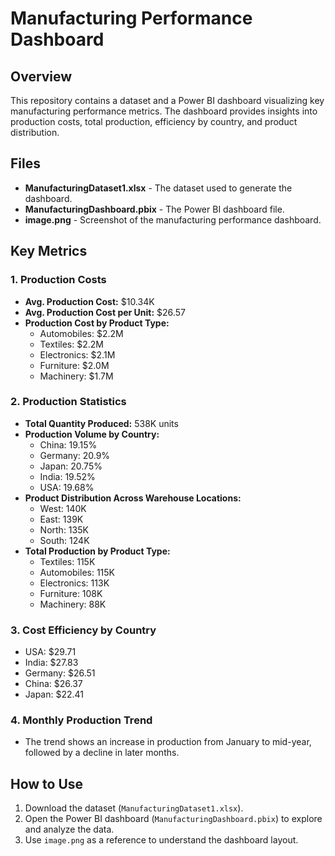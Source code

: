 # Manufacturing Performance Dashboard

## Overview

This repository contains a dataset and a Power BI dashboard visualizing key manufacturing performance metrics. The dashboard provides insights into production costs, total production, efficiency by country, and product distribution.

## Files

- **ManufacturingDataset1.xlsx** - The dataset used to generate the dashboard.
- **ManufacturingDashboard.pbix** - The Power BI dashboard file.
- **image.png** - Screenshot of the manufacturing performance dashboard.

## Key Metrics

### 1. Production Costs
- **Avg. Production Cost:** $10.34K
- **Avg. Production Cost per Unit:** $26.57
- **Production Cost by Product Type:**
  - Automobiles: $2.2M
  - Textiles: $2.2M
  - Electronics: $2.1M
  - Furniture: $2.0M
  - Machinery: $1.7M

### 2. Production Statistics
- **Total Quantity Produced:** 538K units
- **Production Volume by Country:**
  - China: 19.15%
  - Germany: 20.9%
  - Japan: 20.75%
  - India: 19.52%
  - USA: 19.68%
- **Product Distribution Across Warehouse Locations:**
  - West: 140K
  - East: 139K
  - North: 135K
  - South: 124K
- **Total Production by Product Type:**
  - Textiles: 115K
  - Automobiles: 115K
  - Electronics: 113K
  - Furniture: 108K
  - Machinery: 88K

### 3. Cost Efficiency by Country
- USA: $29.71
- India: $27.83
- Germany: $26.51
- China: $26.37
- Japan: $22.41

### 4. Monthly Production Trend
- The trend shows an increase in production from January to mid-year, followed by a decline in later months.


## How to Use

1. Download the dataset (`ManufacturingDataset1.xlsx`).
2. Open the Power BI dashboard (`ManufacturingDashboard.pbix`) to explore and analyze the data.
3. Use `image.png` as a reference to understand the dashboard layout.

